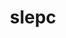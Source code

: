 ---
title: "slepc"
layout: cache
categories: [package, develop]
meta: {"compilers": ["cce@=18.0.0", "gcc@=11.4.0", "gcc@=9.4.0", "oneapi@=2024.1.0", "oneapi@=2024.2.1"], "num_specs": 80, "num_specs_by_stack": {"aws-pcluster-x86_64_v4": 12, "e4s": 24, "e4s-cray-rhel": 8, "e4s-neoverse-v2": 6, "e4s-neoverse_v1": 12, "e4s-oneapi": 14, "e4s-power": 4, "root": 80}, "oss": ["amzn2", "rhel8", "ubuntu20.04", "ubuntu22.04"], "platforms": ["linux"], "stacks": ["aws-pcluster-x86_64_v4", "e4s", "e4s-cray-rhel", "e4s-neoverse-v2", "e4s-neoverse_v1", "e4s-oneapi", "e4s-power", "root"], "targets": ["neoverse_v1", "neoverse_v2", "ppc64le", "x86_64_v3", "x86_64_v4"], "versions": ["3.22.2"]}
spec_details: [{"compiler": "gcc@=11.4.0", "hash": "2f37mbn2eyxm4eh5jyqybjttpnu5e4jw", "os": "ubuntu22.04", "platform": "linux", "size": "-", "stacks": ["e4s", "root"], "target": "x86_64_v3", "variants": ["+arpack", "~blopex", "build_system=generic", "~cuda", "~hpddm", "~rocm"], "versions": ["3.22.2"]}, {"compiler": "oneapi@=2024.1.0", "hash": "2ktpvotm3ij3ecpg5wennodwo2mx6sxz", "os": "amzn2", "platform": "linux", "size": "-", "stacks": ["aws-pcluster-x86_64_v4", "root"], "target": "x86_64_v3", "variants": ["~arpack", "~blopex", "build_system=generic", "~cuda", "~hpddm", "~rocm"], "versions": ["3.22.2"]}, {"compiler": "cce@=18.0.0", "hash": "3fxrbttnjj5fsxojkafmfnvdezkbufrc", "os": "rhel8", "platform": "linux", "size": "-", "stacks": ["e4s-cray-rhel", "root"], "target": "x86_64_v3", "variants": ["+arpack", "~blopex", "build_system=generic", "~cuda", "~hpddm", "~rocm"], "versions": ["3.22.2"]}, {"compiler": "gcc@=11.4.0", "hash": "3j5bdvb7pahecfvupyzouxenvqdf6l2o", "os": "ubuntu22.04", "platform": "linux", "size": "-", "stacks": ["e4s", "root"], "target": "x86_64_v3", "variants": ["+arpack", "~blopex", "build_system=generic", "+cuda", "cuda_arch=80", "~hpddm", "~rocm"], "versions": ["3.22.2"]}, {"compiler": "gcc@=9.4.0", "hash": "3urlzo2oui3fjpxp5rgfvtabystkm6bo", "os": "ubuntu20.04", "platform": "linux", "size": "-", "stacks": ["e4s-power", "root"], "target": "ppc64le", "variants": ["+arpack", "~blopex", "build_system=generic", "~cuda", "~hpddm", "~rocm"], "versions": ["3.22.2"]}, {"compiler": "cce@=18.0.0", "hash": "3wlxmvp6czjas3ozmzltfsxmuvvyt4ib", "os": "rhel8", "platform": "linux", "size": "-", "stacks": ["e4s-cray-rhel", "root"], "target": "x86_64_v3", "variants": ["+arpack", "~blopex", "build_system=generic", "~cuda", "~hpddm", "~rocm"], "versions": ["3.22.2"]}, {"compiler": "gcc@=11.4.0", "hash": "4kgfdgv4ryz3nxdt4hktr5afwzrnxopf", "os": "ubuntu22.04", "platform": "linux", "size": "-", "stacks": ["e4s-neoverse_v1", "root"], "target": "neoverse_v1", "variants": ["+arpack", "~blopex", "build_system=generic", "+cuda", "cuda_arch=90", "~hpddm", "~rocm"], "versions": ["3.22.2"]}, {"compiler": "gcc@=11.4.0", "hash": "4p2vnou4gsnpgkmkoairxltpwdi5amr3", "os": "ubuntu22.04", "platform": "linux", "size": "-", "stacks": ["e4s", "root"], "target": "x86_64_v3", "variants": ["+arpack", "~blopex", "build_system=generic", "~cuda", "~hpddm", "~rocm"], "versions": ["3.22.2"]}, {"compiler": "oneapi@=2024.2.1", "hash": "4rlkabtatpfetp2vimoz7hjxxbkmg6uf", "os": "ubuntu22.04", "platform": "linux", "size": "-", "stacks": ["e4s-oneapi", "root"], "target": "x86_64_v3", "variants": ["+arpack", "~blopex", "build_system=generic", "~cuda", "~hpddm", "~rocm"], "versions": ["3.22.2"]}, {"compiler": "gcc@=11.4.0", "hash": "5cixdysjwx2ep4yqf2tmguu7l7rprz3f", "os": "ubuntu22.04", "platform": "linux", "size": "-", "stacks": ["e4s-neoverse-v2", "root"], "target": "neoverse_v2", "variants": ["+arpack", "~blopex", "build_system=generic", "~cuda", "~hpddm", "~rocm"], "versions": ["3.22.2"]}, {"compiler": "gcc@=11.4.0", "hash": "5hdz73gxfjtmbpnc4o4tqexiwdc4xcwg", "os": "ubuntu22.04", "platform": "linux", "size": "-", "stacks": ["e4s", "root"], "target": "x86_64_v3", "variants": ["+arpack", "~blopex", "build_system=generic", "~cuda", "~hpddm", "~rocm"], "versions": ["3.22.2"]}, {"compiler": "oneapi@=2024.1.0", "hash": "5kby6xsdi5ocf33n7i4t7ovazikotue4", "os": "amzn2", "platform": "linux", "size": "-", "stacks": ["aws-pcluster-x86_64_v4", "root"], "target": "x86_64_v4", "variants": ["~arpack", "~blopex", "build_system=generic", "~cuda", "~hpddm", "~rocm"], "versions": ["3.22.2"]}, {"compiler": "gcc@=11.4.0", "hash": "5tku7abdvcr6wvvddzm3sfjt6p3c2crz", "os": "ubuntu22.04", "platform": "linux", "size": "-", "stacks": ["e4s", "root"], "target": "x86_64_v3", "variants": ["+arpack", "~blopex", "build_system=generic", "~cuda", "~hpddm", "~rocm"], "versions": ["3.22.2"]}, {"compiler": "oneapi@=2024.2.1", "hash": "6hd64atns4huw2xeab32ufba6e62cnm7", "os": "ubuntu22.04", "platform": "linux", "size": "-", "stacks": ["e4s-oneapi", "root"], "target": "x86_64_v3", "variants": ["+arpack", "~blopex", "build_system=generic", "~cuda", "~hpddm", "~rocm"], "versions": ["3.22.2"]}, {"compiler": "gcc@=11.4.0", "hash": "7sopp6nvic44ctggoe6ul3fsrnrqpuwk", "os": "ubuntu22.04", "platform": "linux", "size": "-", "stacks": ["e4s", "root"], "target": "x86_64_v3", "variants": ["+arpack", "~blopex", "build_system=generic", "+cuda", "cuda_arch=80", "~hpddm", "~rocm"], "versions": ["3.22.2"]}, {"compiler": "gcc@=11.4.0", "hash": "adriozhpnh7vik46qoema4sxh2dj542k", "os": "ubuntu22.04", "platform": "linux", "size": "-", "stacks": ["e4s", "root"], "target": "x86_64_v3", "variants": ["+arpack", "~blopex", "build_system=generic", "~cuda", "~hpddm", "~rocm"], "versions": ["3.22.2"]}, {"compiler": "oneapi@=2024.2.1", "hash": "bczubwd6qxultcvpnithye7syealyncu", "os": "ubuntu22.04", "platform": "linux", "size": "-", "stacks": ["e4s-oneapi", "root"], "target": "x86_64_v3", "variants": ["+arpack", "~blopex", "build_system=generic", "~cuda", "~hpddm", "~rocm"], "versions": ["3.22.2"]}, {"compiler": "gcc@=11.4.0", "hash": "bd6cwafh5ndqojz44em7hqevsbcetpf4", "os": "ubuntu22.04", "platform": "linux", "size": "-", "stacks": ["e4s", "root"], "target": "x86_64_v3", "variants": ["+arpack", "~blopex", "build_system=generic", "~cuda", "~hpddm", "~rocm"], "versions": ["3.22.2"]}, {"compiler": "oneapi@=2024.1.0", "hash": "bm7spokxvff34z3fq3ddmqzg7gbeomta", "os": "amzn2", "platform": "linux", "size": "-", "stacks": ["aws-pcluster-x86_64_v4", "root"], "target": "x86_64_v4", "variants": ["~arpack", "~blopex", "build_system=generic", "~cuda", "~hpddm", "~rocm"], "versions": ["3.22.2"]}, {"compiler": "gcc@=11.4.0", "hash": "c3yqakzpoizmgerzq4yut2km3uaiwqvr", "os": "ubuntu22.04", "platform": "linux", "size": "-", "stacks": ["e4s", "root"], "target": "x86_64_v3", "variants": ["+arpack", "~blopex", "build_system=generic", "~cuda", "~hpddm", "~rocm"], "versions": ["3.22.2"]}, {"compiler": "gcc@=9.4.0", "hash": "ctjl7e7pdiyjj3ah6lkuc3xe76oazv4h", "os": "ubuntu20.04", "platform": "linux", "size": "-", "stacks": ["e4s-power", "root"], "target": "ppc64le", "variants": ["+arpack", "~blopex", "build_system=generic", "+cuda", "cuda_arch=70", "~hpddm", "~rocm"], "versions": ["3.22.2"]}, {"compiler": "gcc@=11.4.0", "hash": "cuqwsdwbsghosscsoq2xxdfj5ceec2yn", "os": "ubuntu22.04", "platform": "linux", "size": "-", "stacks": ["e4s-neoverse_v1", "root"], "target": "neoverse_v1", "variants": ["+arpack", "~blopex", "build_system=generic", "~cuda", "~hpddm", "~rocm"], "versions": ["3.22.2"]}, {"compiler": "gcc@=11.4.0", "hash": "dbrn7iy7maks6zibugt7nek24woi67ar", "os": "ubuntu22.04", "platform": "linux", "size": "-", "stacks": ["e4s-neoverse-v2", "root"], "target": "neoverse_v2", "variants": ["+arpack", "~blopex", "build_system=generic", "~cuda", "~hpddm", "~rocm"], "versions": ["3.22.2"]}, {"compiler": "gcc@=11.4.0", "hash": "dkhyzrv2taiknj277n3s4avkkqgb3o4o", "os": "ubuntu22.04", "platform": "linux", "size": "-", "stacks": ["e4s-neoverse-v2", "root"], "target": "neoverse_v2", "variants": ["+arpack", "~blopex", "build_system=generic", "~cuda", "~hpddm", "~rocm"], "versions": ["3.22.2"]}, {"compiler": "cce@=18.0.0", "hash": "fbg4l542l3apdfrkac374v6v3ctlgjhd", "os": "rhel8", "platform": "linux", "size": "-", "stacks": ["e4s-cray-rhel", "root"], "target": "x86_64_v3", "variants": ["+arpack", "~blopex", "build_system=generic", "~cuda", "~hpddm", "~rocm"], "versions": ["3.22.2"]}, {"compiler": "oneapi@=2024.1.0", "hash": "fxnduvszfkwkvtb37xgt3ahax2uo3i23", "os": "amzn2", "platform": "linux", "size": "-", "stacks": ["aws-pcluster-x86_64_v4", "root"], "target": "x86_64_v3", "variants": ["~arpack", "~blopex", "build_system=generic", "~cuda", "~hpddm", "~rocm"], "versions": ["3.22.2"]}, {"compiler": "oneapi@=2024.1.0", "hash": "gk6iuhsxzknzggd2cugqw747hkfj4sgg", "os": "amzn2", "platform": "linux", "size": "-", "stacks": ["aws-pcluster-x86_64_v4", "root"], "target": "x86_64_v3", "variants": ["~arpack", "~blopex", "build_system=generic", "~cuda", "~hpddm", "~rocm"], "versions": ["3.22.2"]}, {"compiler": "oneapi@=2024.2.1", "hash": "hkb7eytvmarrblnxuhreef4llboeatdz", "os": "ubuntu22.04", "platform": "linux", "size": "-", "stacks": ["e4s-oneapi", "root"], "target": "x86_64_v3", "variants": ["+arpack", "~blopex", "build_system=generic", "~cuda", "~hpddm", "~rocm"], "versions": ["3.22.2"]}, {"compiler": "gcc@=11.4.0", "hash": "hplke3ofk57uht3qnwrobrirfijv3we3", "os": "ubuntu22.04", "platform": "linux", "size": "-", "stacks": ["e4s", "root"], "target": "x86_64_v3", "variants": ["+arpack", "~blopex", "build_system=generic", "+cuda", "cuda_arch=90", "~hpddm", "~rocm"], "versions": ["3.22.2"]}, {"compiler": "gcc@=11.4.0", "hash": "hswt5kdpa7vjmprcnfo3gnieu3nsllco", "os": "ubuntu22.04", "platform": "linux", "size": "-", "stacks": ["e4s-neoverse_v1", "root"], "target": "neoverse_v1", "variants": ["+arpack", "~blopex", "build_system=generic", "+cuda", "cuda_arch=90", "~hpddm", "~rocm"], "versions": ["3.22.2"]}, {"compiler": "oneapi@=2024.2.1", "hash": "hxtllvlxdhmdriy532jpfsnhskzsznuf", "os": "ubuntu22.04", "platform": "linux", "size": "-", "stacks": ["e4s-oneapi", "root"], "target": "x86_64_v3", "variants": ["+arpack", "~blopex", "build_system=generic", "~cuda", "~hpddm", "~rocm"], "versions": ["3.22.2"]}, {"compiler": "oneapi@=2024.1.0", "hash": "ikmvtyawfmsjvgwxs27d5rfjttk5fimx", "os": "amzn2", "platform": "linux", "size": "-", "stacks": ["aws-pcluster-x86_64_v4", "root"], "target": "x86_64_v4", "variants": ["~arpack", "~blopex", "build_system=generic", "~cuda", "~hpddm", "~rocm"], "versions": ["3.22.2"]}, {"compiler": "gcc@=9.4.0", "hash": "j4qt45gygypuduo4qs5kac4bq6xztrjk", "os": "ubuntu20.04", "platform": "linux", "size": "-", "stacks": ["e4s-power", "root"], "target": "ppc64le", "variants": ["+arpack", "~blopex", "build_system=generic", "~cuda", "~hpddm", "~rocm"], "versions": ["3.22.2"]}, {"compiler": "oneapi@=2024.2.1", "hash": "jg5pakiunijsivu64nqrzhmo2kkyvtgt", "os": "ubuntu22.04", "platform": "linux", "size": "-", "stacks": ["e4s-oneapi", "root"], "target": "x86_64_v3", "variants": ["+arpack", "~blopex", "build_system=generic", "~cuda", "~hpddm", "~rocm"], "versions": ["3.22.2"]}, {"compiler": "gcc@=11.4.0", "hash": "k6xf5rbuhgscptnvmf6bug7chb2xzvpo", "os": "ubuntu22.04", "platform": "linux", "size": "-", "stacks": ["e4s-neoverse_v1", "root"], "target": "neoverse_v1", "variants": ["+arpack", "~blopex", "build_system=generic", "~cuda", "~hpddm", "~rocm"], "versions": ["3.22.2"]}, {"compiler": "gcc@=11.4.0", "hash": "keqqh6f6caf6xlow4qhvticcyhls3mj2", "os": "ubuntu22.04", "platform": "linux", "size": "-", "stacks": ["e4s", "root"], "target": "x86_64_v3", "variants": ["+arpack", "~blopex", "build_system=generic", "+cuda", "cuda_arch=80", "~hpddm", "~rocm"], "versions": ["3.22.2"]}, {"compiler": "gcc@=11.4.0", "hash": "konpsp2dzq6nzh6edz6wi74vjtiukoou", "os": "ubuntu22.04", "platform": "linux", "size": "-", "stacks": ["e4s-neoverse-v2", "root"], "target": "neoverse_v2", "variants": ["+arpack", "~blopex", "build_system=generic", "~cuda", "~hpddm", "~rocm"], "versions": ["3.22.2"]}, {"compiler": "oneapi@=2024.2.1", "hash": "ks4zoywq7yznzegbahoglcexeqsvuozw", "os": "ubuntu22.04", "platform": "linux", "size": "-", "stacks": ["e4s-oneapi", "root"], "target": "x86_64_v3", "variants": ["+arpack", "~blopex", "build_system=generic", "~cuda", "~hpddm", "~rocm"], "versions": ["3.22.2"]}, {"compiler": "oneapi@=2024.1.0", "hash": "lbggqqob3kuuedytrtbeqielcurxskss", "os": "amzn2", "platform": "linux", "size": "-", "stacks": ["aws-pcluster-x86_64_v4", "root"], "target": "x86_64_v4", "variants": ["~arpack", "~blopex", "build_system=generic", "~cuda", "~hpddm", "~rocm"], "versions": ["3.22.2"]}, {"compiler": "cce@=18.0.0", "hash": "llsemwgiby57fl6svxmyrmow2gdwdech", "os": "rhel8", "platform": "linux", "size": "-", "stacks": ["e4s-cray-rhel", "root"], "target": "x86_64_v3", "variants": ["+arpack", "~blopex", "build_system=generic", "~cuda", "~hpddm", "~rocm"], "versions": ["3.22.2"]}, {"compiler": "cce@=18.0.0", "hash": "mfjnqyjbvrj3qblwxr2m2cejbvqgdpkd", "os": "rhel8", "platform": "linux", "size": "-", "stacks": ["e4s-cray-rhel", "root"], "target": "x86_64_v3", "variants": ["+arpack", "~blopex", "build_system=generic", "~cuda", "~hpddm", "~rocm"], "versions": ["3.22.2"]}, {"compiler": "oneapi@=2024.2.1", "hash": "mxfu4zrgjrfd2xzbsx2shwmukiy5ik7t", "os": "ubuntu22.04", "platform": "linux", "size": "-", "stacks": ["e4s-oneapi", "root"], "target": "x86_64_v3", "variants": ["+arpack", "~blopex", "build_system=generic", "~cuda", "~hpddm", "~rocm"], "versions": ["3.22.2"]}, {"compiler": "oneapi@=2024.1.0", "hash": "njsvgg52edbw4o33jvmehlifzme7kakb", "os": "amzn2", "platform": "linux", "size": "-", "stacks": ["aws-pcluster-x86_64_v4", "root"], "target": "x86_64_v3", "variants": ["~arpack", "~blopex", "build_system=generic", "~cuda", "~hpddm", "~rocm"], "versions": ["3.22.2"]}, {"compiler": "gcc@=11.4.0", "hash": "o2dkmkq6vh5q4okyi6e6jucquzngvu7c", "os": "ubuntu22.04", "platform": "linux", "size": "-", "stacks": ["e4s", "root"], "target": "x86_64_v3", "variants": ["+arpack", "~blopex", "build_system=generic", "+cuda", "cuda_arch=80", "~hpddm", "~rocm"], "versions": ["3.22.2"]}, {"compiler": "oneapi@=2024.2.1", "hash": "omkagnupjly4e5lb5kullwbufotato26", "os": "ubuntu22.04", "platform": "linux", "size": "-", "stacks": ["e4s-oneapi", "root"], "target": "x86_64_v3", "variants": ["+arpack", "~blopex", "build_system=generic", "~cuda", "~hpddm", "~rocm"], "versions": ["3.22.2"]}, {"compiler": "gcc@=11.4.0", "hash": "orf5ibay3hl4xnofpq3by7ao52b4uhus", "os": "ubuntu22.04", "platform": "linux", "size": "-", "stacks": ["e4s", "root"], "target": "x86_64_v3", "variants": ["+arpack", "~blopex", "build_system=generic", "+cuda", "cuda_arch=90", "~hpddm", "~rocm"], "versions": ["3.22.2"]}, {"compiler": "gcc@=11.4.0", "hash": "oyrzjz6xosbjk55gzwp7y3reced6xf7u", "os": "ubuntu22.04", "platform": "linux", "size": "-", "stacks": ["e4s", "root"], "target": "x86_64_v3", "variants": ["+arpack", "~blopex", "build_system=generic", "+cuda", "cuda_arch=90", "~hpddm", "~rocm"], "versions": ["3.22.2"]}, {"compiler": "oneapi@=2024.2.1", "hash": "p44gs7u42dz7tict6usuezhd2tobgkmh", "os": "ubuntu22.04", "platform": "linux", "size": "-", "stacks": ["e4s-oneapi", "root"], "target": "x86_64_v3", "variants": ["+arpack", "~blopex", "build_system=generic", "~cuda", "~hpddm", "~rocm"], "versions": ["3.22.2"]}, {"compiler": "gcc@=11.4.0", "hash": "plctylquisl3hsrqd3cafh3chicfrssh", "os": "ubuntu22.04", "platform": "linux", "size": "-", "stacks": ["e4s-neoverse_v1", "root"], "target": "neoverse_v1", "variants": ["+arpack", "~blopex", "build_system=generic", "+cuda", "cuda_arch=75", "~hpddm", "~rocm"], "versions": ["3.22.2"]}, {"compiler": "oneapi@=2024.1.0", "hash": "pniqyqgq4jawja2k53k66qrwagcu5y5n", "os": "amzn2", "platform": "linux", "size": "-", "stacks": ["aws-pcluster-x86_64_v4", "root"], "target": "x86_64_v4", "variants": ["~arpack", "~blopex", "build_system=generic", "~cuda", "~hpddm", "~rocm"], "versions": ["3.22.2"]}, {"compiler": "gcc@=11.4.0", "hash": "potpkwp4n4txkwkyuicyo2szb6cmibbw", "os": "ubuntu22.04", "platform": "linux", "size": "-", "stacks": ["e4s-neoverse-v2", "root"], "target": "neoverse_v2", "variants": ["+arpack", "~blopex", "build_system=generic", "~cuda", "~hpddm", "~rocm"], "versions": ["3.22.2"]}, {"compiler": "cce@=18.0.0", "hash": "povwqsxl4hmmjknqf3ypadjcdwhhd554", "os": "rhel8", "platform": "linux", "size": "-", "stacks": ["e4s-cray-rhel", "root"], "target": "x86_64_v3", "variants": ["+arpack", "~blopex", "build_system=generic", "~cuda", "~hpddm", "~rocm"], "versions": ["3.22.2"]}, {"compiler": "gcc@=11.4.0", "hash": "pthsaokkfmzkmuycqpgbhiu2rcwajhb6", "os": "ubuntu22.04", "platform": "linux", "size": "-", "stacks": ["e4s", "root"], "target": "x86_64_v3", "variants": ["+arpack", "~blopex", "build_system=generic", "+cuda", "cuda_arch=90", "~hpddm", "~rocm"], "versions": ["3.22.2"]}, {"compiler": "gcc@=11.4.0", "hash": "ptlzjksyndyhpb7lep5ljspm2de4x72h", "os": "ubuntu22.04", "platform": "linux", "size": "-", "stacks": ["e4s-neoverse_v1", "root"], "target": "neoverse_v1", "variants": ["+arpack", "~blopex", "build_system=generic", "+cuda", "cuda_arch=75", "~hpddm", "~rocm"], "versions": ["3.22.2"]}, {"compiler": "gcc@=11.4.0", "hash": "pxtqkopdgdag5og5pc3pb3pvyst6n2iu", "os": "ubuntu22.04", "platform": "linux", "size": "-", "stacks": ["e4s", "root"], "target": "x86_64_v3", "variants": ["+arpack", "~blopex", "build_system=generic", "~cuda", "~hpddm", "~rocm"], "versions": ["3.22.2"]}, {"compiler": "cce@=18.0.0", "hash": "qepaa5stbya3kljgy4wrobtalcb44y3u", "os": "rhel8", "platform": "linux", "size": "-", "stacks": ["e4s-cray-rhel", "root"], "target": "x86_64_v3", "variants": ["+arpack", "~blopex", "build_system=generic", "~cuda", "~hpddm", "~rocm"], "versions": ["3.22.2"]}, {"compiler": "gcc@=11.4.0", "hash": "qsauj3inbdxo2w73qkugmyhi5lv43a3h", "os": "ubuntu22.04", "platform": "linux", "size": "-", "stacks": ["e4s", "root"], "target": "x86_64_v3", "variants": ["+arpack", "~blopex", "build_system=generic", "~cuda", "~hpddm", "~rocm"], "versions": ["3.22.2"]}, {"compiler": "gcc@=11.4.0", "hash": "rliggnmqzvhzta4fykgf6pagw4e2tcnq", "os": "ubuntu22.04", "platform": "linux", "size": "-", "stacks": ["e4s-neoverse_v1", "root"], "target": "neoverse_v1", "variants": ["+arpack", "~blopex", "build_system=generic", "+cuda", "cuda_arch=75", "~hpddm", "~rocm"], "versions": ["3.22.2"]}, {"compiler": "gcc@=11.4.0", "hash": "sc6jzvp23w36mlkn3afvwyf6wt5ehpwx", "os": "ubuntu22.04", "platform": "linux", "size": "-", "stacks": ["e4s", "root"], "target": "x86_64_v3", "variants": ["+arpack", "~blopex", "build_system=generic", "+cuda", "cuda_arch=80", "~hpddm", "~rocm"], "versions": ["3.22.2"]}, {"compiler": "gcc@=11.4.0", "hash": "snimfmoydeil536d6xennjou6hwq6l6h", "os": "ubuntu22.04", "platform": "linux", "size": "-", "stacks": ["e4s", "root"], "target": "x86_64_v3", "variants": ["+arpack", "~blopex", "build_system=generic", "+cuda", "cuda_arch=90", "~hpddm", "~rocm"], "versions": ["3.22.2"]}, {"compiler": "oneapi@=2024.1.0", "hash": "sxn2kb5qpon5mzqsy5bfvc43dym445dz", "os": "amzn2", "platform": "linux", "size": "-", "stacks": ["aws-pcluster-x86_64_v4", "root"], "target": "x86_64_v3", "variants": ["~arpack", "~blopex", "build_system=generic", "~cuda", "~hpddm", "~rocm"], "versions": ["3.22.2"]}, {"compiler": "gcc@=11.4.0", "hash": "t2vzxjsyvj56jebu5qpjqyxpsdj3ocsk", "os": "ubuntu22.04", "platform": "linux", "size": "-", "stacks": ["e4s-neoverse_v1", "root"], "target": "neoverse_v1", "variants": ["+arpack", "~blopex", "build_system=generic", "+cuda", "cuda_arch=80", "~hpddm", "~rocm"], "versions": ["3.22.2"]}, {"compiler": "gcc@=9.4.0", "hash": "tyi5tjtthps53gi5oyafxx6hs3lsdnt5", "os": "ubuntu20.04", "platform": "linux", "size": "-", "stacks": ["e4s-power", "root"], "target": "ppc64le", "variants": ["+arpack", "~blopex", "build_system=generic", "+cuda", "cuda_arch=70", "~hpddm", "~rocm"], "versions": ["3.22.2"]}, {"compiler": "oneapi@=2024.2.1", "hash": "uknl3edv35e5cwl4e3qsivzjxuxfvutk", "os": "ubuntu22.04", "platform": "linux", "size": "-", "stacks": ["e4s-oneapi", "root"], "target": "x86_64_v3", "variants": ["+arpack", "~blopex", "build_system=generic", "~cuda", "~hpddm", "~rocm"], "versions": ["3.22.2"]}, {"compiler": "cce@=18.0.0", "hash": "wbsvtupjxx3bkn6fpuqgpimabzzhjysw", "os": "rhel8", "platform": "linux", "size": "-", "stacks": ["e4s-cray-rhel", "root"], "target": "x86_64_v3", "variants": ["+arpack", "~blopex", "build_system=generic", "~cuda", "~hpddm", "~rocm"], "versions": ["3.22.2"]}, {"compiler": "gcc@=11.4.0", "hash": "wg22lcuvb26y7k3due5lwmgv2o3wt3zt", "os": "ubuntu22.04", "platform": "linux", "size": "-", "stacks": ["e4s", "root"], "target": "x86_64_v3", "variants": ["+arpack", "~blopex", "build_system=generic", "~cuda", "~hpddm", "~rocm"], "versions": ["3.22.2"]}, {"compiler": "oneapi@=2024.1.0", "hash": "woonlsgbxuq5s6zhyaplmemuzejngz3l", "os": "amzn2", "platform": "linux", "size": "-", "stacks": ["aws-pcluster-x86_64_v4", "root"], "target": "x86_64_v3", "variants": ["~arpack", "~blopex", "build_system=generic", "~cuda", "~hpddm", "~rocm"], "versions": ["3.22.2"]}, {"compiler": "gcc@=11.4.0", "hash": "wqmt37crfsxcijg2fubq2vhzo2usnffp", "os": "ubuntu22.04", "platform": "linux", "size": "-", "stacks": ["e4s", "root"], "target": "x86_64_v3", "variants": ["+arpack", "~blopex", "build_system=generic", "~cuda", "~hpddm", "~rocm"], "versions": ["3.22.2"]}, {"compiler": "oneapi@=2024.2.1", "hash": "wryq4a35copxiyw2dnwlhohgiik7po7t", "os": "ubuntu22.04", "platform": "linux", "size": "-", "stacks": ["e4s-oneapi", "root"], "target": "x86_64_v3", "variants": ["+arpack", "~blopex", "build_system=generic", "~cuda", "~hpddm", "~rocm"], "versions": ["3.22.2"]}, {"compiler": "oneapi@=2024.2.1", "hash": "xad7fm74t67yc2vzz4r42a23ikvt7lj4", "os": "ubuntu22.04", "platform": "linux", "size": "-", "stacks": ["e4s-oneapi", "root"], "target": "x86_64_v3", "variants": ["+arpack", "~blopex", "build_system=generic", "~cuda", "~hpddm", "~rocm"], "versions": ["3.22.2"]}, {"compiler": "gcc@=11.4.0", "hash": "xhfymbp4sbjabcsqhiuu6fmp34zjl3xp", "os": "ubuntu22.04", "platform": "linux", "size": "-", "stacks": ["e4s", "root"], "target": "x86_64_v3", "variants": ["+arpack", "~blopex", "build_system=generic", "+cuda", "cuda_arch=80", "~hpddm", "~rocm"], "versions": ["3.22.2"]}, {"compiler": "oneapi@=2024.1.0", "hash": "xt2dlj77iazobyb37g4m5chyecgrxwfo", "os": "amzn2", "platform": "linux", "size": "-", "stacks": ["aws-pcluster-x86_64_v4", "root"], "target": "x86_64_v4", "variants": ["~arpack", "~blopex", "build_system=generic", "~cuda", "~hpddm", "~rocm"], "versions": ["3.22.2"]}, {"compiler": "oneapi@=2024.2.1", "hash": "xuek5p22tuer2mpgqiwqeudbzmguxflt", "os": "ubuntu22.04", "platform": "linux", "size": "-", "stacks": ["e4s-oneapi", "root"], "target": "x86_64_v3", "variants": ["+arpack", "~blopex", "build_system=generic", "~cuda", "~hpddm", "~rocm"], "versions": ["3.22.2"]}, {"compiler": "gcc@=11.4.0", "hash": "xydhssiofvgcjtzjqlw7wi3g3jaumywh", "os": "ubuntu22.04", "platform": "linux", "size": "-", "stacks": ["e4s-neoverse_v1", "root"], "target": "neoverse_v1", "variants": ["+arpack", "~blopex", "build_system=generic", "~cuda", "~hpddm", "~rocm"], "versions": ["3.22.2"]}, {"compiler": "gcc@=11.4.0", "hash": "yesqn4z2lpran4cw6smqmlgvh5jnyjkh", "os": "ubuntu22.04", "platform": "linux", "size": "-", "stacks": ["e4s-neoverse_v1", "root"], "target": "neoverse_v1", "variants": ["+arpack", "~blopex", "build_system=generic", "+cuda", "cuda_arch=80", "~hpddm", "~rocm"], "versions": ["3.22.2"]}, {"compiler": "gcc@=11.4.0", "hash": "ynfki3jjlexixnni2vdjevdjwhct7qvo", "os": "ubuntu22.04", "platform": "linux", "size": "-", "stacks": ["e4s", "root"], "target": "x86_64_v3", "variants": ["+arpack", "~blopex", "build_system=generic", "~cuda", "~hpddm", "~rocm"], "versions": ["3.22.2"]}, {"compiler": "gcc@=11.4.0", "hash": "z4nqduapcdqkmel5vm27w66epzei4d6a", "os": "ubuntu22.04", "platform": "linux", "size": "-", "stacks": ["e4s-neoverse-v2", "root"], "target": "neoverse_v2", "variants": ["+arpack", "~blopex", "build_system=generic", "~cuda", "~hpddm", "~rocm"], "versions": ["3.22.2"]}, {"compiler": "gcc@=11.4.0", "hash": "zftz6xnrrb5o5j57g5tbuwy6kac5zoqw", "os": "ubuntu22.04", "platform": "linux", "size": "-", "stacks": ["e4s-neoverse_v1", "root"], "target": "neoverse_v1", "variants": ["+arpack", "~blopex", "build_system=generic", "+cuda", "cuda_arch=90", "~hpddm", "~rocm"], "versions": ["3.22.2"]}, {"compiler": "gcc@=11.4.0", "hash": "zmqvicn4zczrjrycmc5czmi4glftyg6t", "os": "ubuntu22.04", "platform": "linux", "size": "-", "stacks": ["e4s-neoverse_v1", "root"], "target": "neoverse_v1", "variants": ["+arpack", "~blopex", "build_system=generic", "+cuda", "cuda_arch=80", "~hpddm", "~rocm"], "versions": ["3.22.2"]}, {"compiler": "gcc@=11.4.0", "hash": "zpjc4e7ljt7z6wkrsmvfdbn6erpc7kgf", "os": "ubuntu22.04", "platform": "linux", "size": "-", "stacks": ["e4s", "root"], "target": "x86_64_v3", "variants": ["+arpack", "~blopex", "build_system=generic", "+cuda", "cuda_arch=90", "~hpddm", "~rocm"], "versions": ["3.22.2"]}]
---